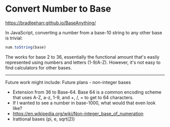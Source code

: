 # Convert Number to Base


https://bradleeharr.github.io/BaseAnything/

In JavaScript, converting a number from a base-10 string to any other base is trivial:
```js
num.toString(base)
```
The works for base 2 to 36, essentially the functional amount that's easily represented using numbers and letters (1-9/A-Z). 
However, it's not easy to find calculators for other bases. 

---

Future work might include:
Future plans - non-integer bases
* Extension from 36 to Base-64. Base 64 is a common encoding scheme that uses A-Z, a-z, 1-9, and +, /, = to get to 64 characters.  
* If I wanted to see a number in base-1000, what would that even look like?
* https://en.wikipedia.org/wiki/Non-integer_base_of_numeration
* Irattional bases (pi, e, sqrt(2)) 
